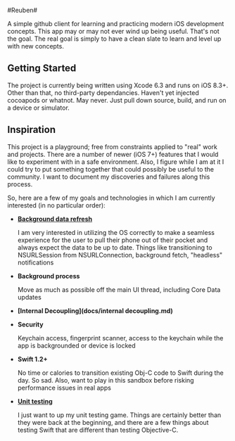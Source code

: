 #Reuben#

A simple github client for learning and practicing modern iOS development concepts. This app may or may not ever wind up being useful. That's not the goal. The real goal is simply to have a clean slate to learn and level up with new concepts.

## Getting Started ##

The project is currently being written using Xcode 6.3 and runs on iOS 8.3+. Other than that, no third-party dependancies. Haven't yet injected cocoapods or whatnot. May never. Just pull down source, build, and run on a device or simulator.

## Inspiration ##

This project is a playground; free from constraints applied to "real" work and projects. There are a number of newer (iOS 7+) features that I would like to experiment with in a safe environment. Also, I figure while I am at it I could try to put something together that could possibly be useful to the community. I want to document my discoveries and failures along this process.

So, here are a few of my goals and technologies in which I am currently interested (in no particular order):

*	**[Background data refresh](docs/background.md)**
	
	I am very interested in utilizing the OS correctly to make a seamless experience for the user to pull their phone out of their pocket and always expect the data to be up to date. Things like transitioning to NSURLSession from NSURLConnection, background fetch, "headless" notifications
	
*	**Background process**

	Move as much as possible off the main UI thread, including Core Data updates
	
*	**[Internal Decoupling](docs/internal decoupling.md)**

	
	
*	**Security**

	Keychain access, fingerprint scanner, access to the keychain while the app is backgrounded or device is locked

*	**Swift 1.2+**

	No time or calories to transition existing Obj-C code to Swift during the day. So sad. Also, want to play in this sandbox before risking performance issues in real apps

*	**[Unit testing](docs/testing.md)**

	 I just want to up my unit testing game. Things are certainly better than they were back at the beginning, and there are a few things about testing Swift that are different than testing Objective-C.